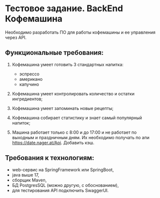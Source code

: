 # Тестовое задание. BackEnd Кофемашина
Необходимо разработать ПО для работы кофемашины и ее управления через API.

## Функциональные требования:
1. Кофемашина умеет готовить 3 стандартных напитка:
    - эспрессо
    - американо
    - капучино

2. Кофемашина умеет контролировать количество и остатки ингредиентов;
3. Кофемашина умеет запоминать новые рецепты;
4. Кофемашина собирает статистику и знает самый популярный напиток;
5. Машина работает только с 8:00 и до 17:00 и не работает по выходным и праздничным дням. Их необходимо получать по апи https://date.nager.at/Api. Добавить кэш.

## Требования к технологиям:
- web-сервис на SpringFramework или SpringBoot,
- java выше 17,
- сборщик Maven,
- БД PostgresSQL (можно другую, с обоснованием),
- для тестирования API подключить SwaggerUI.